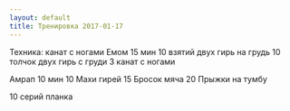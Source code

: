 ```yaml
---
layout: default
title: Тренировка 2017-01-17
---
```


Техника: канат с ногами 
Емом 15 мин 
10 взятий двух гирь на грудь 
10 толчок двух гирь с груди 
3 канат с ногами 

Амрап 10 мин 
10 Махи гирей 
15 Бросок мяча 
20 Прыжки на тумбу 

10 серий планка